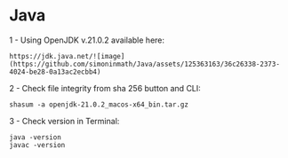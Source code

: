 # Java

1 - Using OpenJDK v.21.0.2 available here: 
```
https://jdk.java.net/![image](https://github.com/simoninmath/Java/assets/125363163/36c26338-2373-4024-be28-0a13ac2ecbb4)
```

2 - Check file integrity from sha 256 button and CLI: 
```
shasum -a openjdk-21.0.2_macos-x64_bin.tar.gz
```

3 - Check version in Terminal: 
```
java -version
javac -version
```
